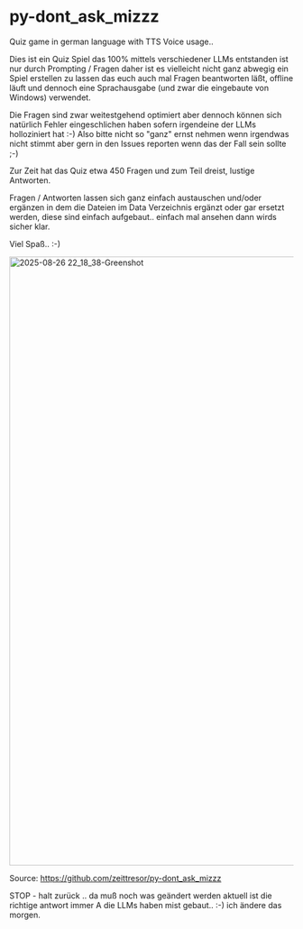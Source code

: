 # py-dont_ask_mizzz
Quiz game in german language with TTS Voice usage..

Dies ist ein Quiz Spiel das 100% mittels verschiedener LLMs entstanden ist nur durch Prompting / Fragen
daher ist es vielleicht nicht ganz abwegig ein Spiel erstellen zu lassen das euch auch mal Fragen beantworten
läßt, offline läuft und dennoch eine Sprachausgabe (und zwar die eingebaute von Windows) verwendet.

Die Fragen sind zwar weitestgehend optimiert aber dennoch können sich natürlich Fehler eingeschlichen haben
sofern irgendeine der LLMs holloziniert hat :-) Also bitte nicht so "ganz" ernst nehmen wenn irgendwas nicht stimmt
aber gern in den Issues reporten wenn das der Fall sein sollte ;-)

Zur Zeit hat das Quiz etwa 450 Fragen und zum Teil dreist, lustige Antworten.

Fragen / Antworten lassen sich ganz einfach austauschen und/oder ergänzen in dem die Dateien im Data Verzeichnis
ergänzt oder gar ersetzt werden, diese sind einfach aufgebaut.. einfach mal ansehen dann wirds sicher klar.

Viel Spaß.. :-)

<img width="2560" height="1080" alt="2025-08-26 22_18_38-Greenshot" src="https://github.com/user-attachments/assets/c9d8f0a5-fed9-4aaf-bc0a-da570dfb9622" />

Source: https://github.com/zeittresor/py-dont_ask_mizzz


STOP - halt zurück .. da muß noch was geändert werden aktuell ist die richtige antwort immer A die LLMs haben mist gebaut.. :-) ich ändere das morgen.

